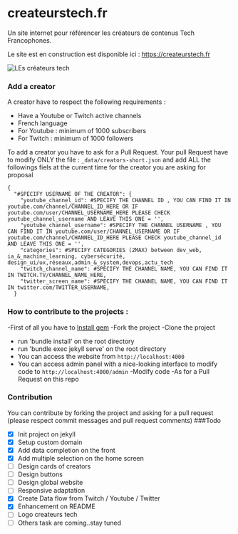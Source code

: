# createurstech.fr
Un site internet pour référencer les créateurs de contenus Tech Francophones.

Le site est en construction est disponible ici : https://createurstech.fr 

![LEs créateurs tech](https://github.com/anisayari/createurstech.fr/blob/main/banner.png?raw=true)

### Add a creator
A creator have to respect the following requirements :
 - Have a Youtube or Twitch active channels
 - French language
 - For Youtube : minimum of 1000 subscribers
 - For Twitch : minimum of 1000 followers
 
 To add a creator you have to ask for a Pull Request. Your pull Request have to modify ONLY the file : `_data/creators-short.json` and add ALL the followings fiels at the current time for the creator you are asking for proposal

```
{
  "#SPECIFY USERNAME OF THE CREATOR": {
    "youtube_channel_id": #SPECIFY THE CHANNEL ID , YOU CAN FIND IT IN youtube.com/channel/CHANNEL_ID_HERE OR IF youtube.com/user/CHANNEL_USERNAME_HERE PLEASE CHECK youtube_channel_username AND LEAVE THIS ONE = '',
    "youtube_channel_username": #SPECIFY THE CHANNEL USERNAME , YOU CAN FIND IT IN youtube.com/user/CHANNEL_USERNAME OR IF youtube.com/channel/CHANNEL_ID_HERE PLEASE CHECK youtube_channel_id AND LEAVE THIS ONE = '',
    "categories": #SPECIFY CATEGORIES (2MAX) between dev_web, ia_&_machine_learning, cybersécurité, design_ui/ux,réseaux,admin_&_system,devops,actu_tech
    "twitch_channel_name": #SPECIFY THE CHANNEL NAME, YOU CAN FIND IT IN TWITCH.TV/CHANNEL_NAME_HERE,
    "twitter_screen_name": #SPECIFY THE CHANNEL NAME, YOU CAN FIND IT IN twitter.com/TWITTER_USERNAME,
  }
```

### How to contribute to the projects :

-First of all you have to [Install gem](https://jekyllrb.com/docs/installation/)
-Fork the project
-Clone the project
- run 'bundle install' on the root directory
- run 'bundle exec jekyll serve' on the root directory
- You can access the website from `http://localhost:4000`
- You can access admin panel with a nice-looking interface to modify code to `http://localhost:4000/admin`
-Modify code
-As for a Pull Request on this repo


### Contribution
You can contribute by forking the project and asking for a pull request (please respect commit messages and pull request comments)
###Todo
- [x] Init project on jekyll
- [x] Setup custom domain
- [x] Add data completion on the front
- [x] Add multiple selection on the home screen
- [ ] Design cards of creators
- [ ] Design buttons
- [ ] Design global website
- [ ] Responsive adaptation
- [x] Create Data flow from Twitch  / Youtube / Twitter
- [x] Enhancement on README
- [ ] Logo createurs tech
- [ ] Others task are coming..stay tuned
